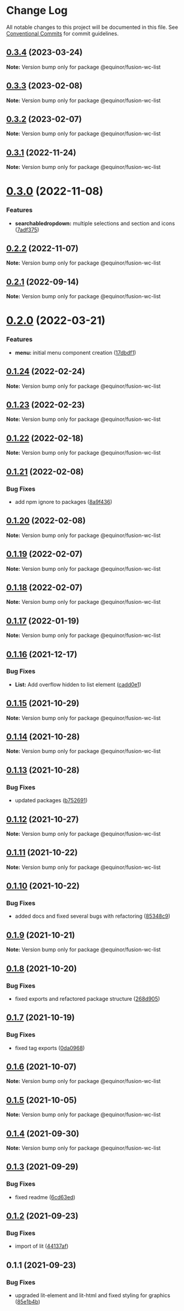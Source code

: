 # Change Log

All notable changes to this project will be documented in this file.
See [Conventional Commits](https://conventionalcommits.org) for commit guidelines.

## [0.3.4](https://github.com/equinor/fusion-web-components/compare/@equinor/fusion-wc-list@0.3.3...@equinor/fusion-wc-list@0.3.4) (2023-03-24)

**Note:** Version bump only for package @equinor/fusion-wc-list





## [0.3.3](https://github.com/equinor/fusion-web-components/compare/@equinor/fusion-wc-list@0.3.2...@equinor/fusion-wc-list@0.3.3) (2023-02-08)

**Note:** Version bump only for package @equinor/fusion-wc-list





## [0.3.2](https://github.com/equinor/fusion-web-components/compare/@equinor/fusion-wc-list@0.3.1...@equinor/fusion-wc-list@0.3.2) (2023-02-07)

**Note:** Version bump only for package @equinor/fusion-wc-list





## [0.3.1](https://github.com/equinor/fusion-web-components/compare/@equinor/fusion-wc-list@0.3.0...@equinor/fusion-wc-list@0.3.1) (2022-11-24)

**Note:** Version bump only for package @equinor/fusion-wc-list





# [0.3.0](https://github.com/equinor/fusion-web-components/compare/@equinor/fusion-wc-list@0.2.2...@equinor/fusion-wc-list@0.3.0) (2022-11-08)


### Features

* **searchabledropdown:** multiple selections and section and icons ([7adf375](https://github.com/equinor/fusion-web-components/commit/7adf375fee31430d627bd8bb0b205c1079b2dc9b))





## [0.2.2](https://github.com/equinor/fusion-web-components/compare/@equinor/fusion-wc-list@0.2.1...@equinor/fusion-wc-list@0.2.2) (2022-11-07)

**Note:** Version bump only for package @equinor/fusion-wc-list





## [0.2.1](https://github.com/equinor/fusion-web-components/compare/@equinor/fusion-wc-list@0.2.0...@equinor/fusion-wc-list@0.2.1) (2022-09-14)

**Note:** Version bump only for package @equinor/fusion-wc-list





# [0.2.0](https://github.com/equinor/fusion-web-components/compare/@equinor/fusion-wc-list@0.1.24...@equinor/fusion-wc-list@0.2.0) (2022-03-21)


### Features

* **menu:** initial menu component creation ([17dbdf1](https://github.com/equinor/fusion-web-components/commit/17dbdf103086a85b98698ad7e5ce9322f80b005a))





## [0.1.24](https://github.com/equinor/fusion-web-components/compare/@equinor/fusion-wc-list@0.1.23...@equinor/fusion-wc-list@0.1.24) (2022-02-24)

**Note:** Version bump only for package @equinor/fusion-wc-list





## [0.1.23](https://github.com/equinor/fusion-web-components/compare/@equinor/fusion-wc-list@0.1.22...@equinor/fusion-wc-list@0.1.23) (2022-02-23)

**Note:** Version bump only for package @equinor/fusion-wc-list





## [0.1.22](https://github.com/equinor/fusion-web-components/compare/@equinor/fusion-wc-list@0.1.21...@equinor/fusion-wc-list@0.1.22) (2022-02-18)

**Note:** Version bump only for package @equinor/fusion-wc-list





## [0.1.21](https://github.com/equinor/fusion-web-components/compare/@equinor/fusion-wc-list@0.1.20...@equinor/fusion-wc-list@0.1.21) (2022-02-08)


### Bug Fixes

* add npm ignore to packages ([8a9f436](https://github.com/equinor/fusion-web-components/commit/8a9f436f4d38c0fec431d9388ce3098853f8babc))





## [0.1.20](https://github.com/equinor/fusion-web-components/compare/@equinor/fusion-wc-list@0.1.19...@equinor/fusion-wc-list@0.1.20) (2022-02-08)

**Note:** Version bump only for package @equinor/fusion-wc-list





## [0.1.19](https://github.com/equinor/fusion-web-components/compare/@equinor/fusion-wc-list@0.1.18...@equinor/fusion-wc-list@0.1.19) (2022-02-07)

**Note:** Version bump only for package @equinor/fusion-wc-list





## [0.1.18](https://github.com/equinor/fusion-web-components/compare/@equinor/fusion-wc-list@0.1.17...@equinor/fusion-wc-list@0.1.18) (2022-02-07)

**Note:** Version bump only for package @equinor/fusion-wc-list





## [0.1.17](https://github.com/equinor/fusion-web-components/compare/@equinor/fusion-wc-list@0.1.16...@equinor/fusion-wc-list@0.1.17) (2022-01-19)

**Note:** Version bump only for package @equinor/fusion-wc-list





## [0.1.16](https://github.com/equinor/fusion-web-components/compare/@equinor/fusion-wc-list@0.1.15...@equinor/fusion-wc-list@0.1.16) (2021-12-17)


### Bug Fixes

* **List:** Add overflow hidden to list element ([cadd0e1](https://github.com/equinor/fusion-web-components/commit/cadd0e15596fd67b72823bf7f926cc96332055be))





## [0.1.15](https://github.com/equinor/fusion-web-components/compare/@equinor/fusion-wc-list@0.1.14...@equinor/fusion-wc-list@0.1.15) (2021-10-29)

**Note:** Version bump only for package @equinor/fusion-wc-list





## [0.1.14](https://github.com/equinor/fusion-web-components/compare/@equinor/fusion-wc-list@0.1.13...@equinor/fusion-wc-list@0.1.14) (2021-10-28)

**Note:** Version bump only for package @equinor/fusion-wc-list





## [0.1.13](https://github.com/equinor/fusion-web-components/compare/@equinor/fusion-wc-list@0.1.12...@equinor/fusion-wc-list@0.1.13) (2021-10-28)


### Bug Fixes

* updated packages ([b752691](https://github.com/equinor/fusion-web-components/commit/b75269105063dfbb150432bd86426e33d67ba869))





## [0.1.12](https://github.com/equinor/fusion-web-components/compare/@equinor/fusion-wc-list@0.1.11...@equinor/fusion-wc-list@0.1.12) (2021-10-27)

**Note:** Version bump only for package @equinor/fusion-wc-list





## [0.1.11](https://github.com/equinor/fusion-web-components/compare/@equinor/fusion-wc-list@0.1.10...@equinor/fusion-wc-list@0.1.11) (2021-10-22)

**Note:** Version bump only for package @equinor/fusion-wc-list





## [0.1.10](https://github.com/equinor/fusion-web-components/compare/@equinor/fusion-wc-list@0.1.9...@equinor/fusion-wc-list@0.1.10) (2021-10-22)


### Bug Fixes

* added docs and fixed several bugs with refactoring ([85348c9](https://github.com/equinor/fusion-web-components/commit/85348c9ca4a3520b208375012e94cbec5064286a))





## [0.1.9](https://github.com/equinor/fusion-web-components/compare/@equinor/fusion-wc-list@0.1.8...@equinor/fusion-wc-list@0.1.9) (2021-10-21)

**Note:** Version bump only for package @equinor/fusion-wc-list





## [0.1.8](https://github.com/equinor/fusion-web-components/compare/@equinor/fusion-wc-list@0.1.7...@equinor/fusion-wc-list@0.1.8) (2021-10-20)


### Bug Fixes

* fixed exports and refactored package structure ([268d905](https://github.com/equinor/fusion-web-components/commit/268d9055d4cb652d063fdfe729fcbeedf1c37f49))





## [0.1.7](https://github.com/equinor/fusion-web-components/compare/@equinor/fusion-wc-list@0.1.6...@equinor/fusion-wc-list@0.1.7) (2021-10-19)


### Bug Fixes

* fixed tag exports ([0da0968](https://github.com/equinor/fusion-web-components/commit/0da0968d9fe46a1e529b6c35fc16be02b6616be5))





## [0.1.6](https://github.com/equinor/fusion-web-components/compare/@equinor/fusion-wc-list@0.1.5...@equinor/fusion-wc-list@0.1.6) (2021-10-07)

**Note:** Version bump only for package @equinor/fusion-wc-list





## [0.1.5](https://github.com/equinor/fusion-web-components/compare/@equinor/fusion-wc-list@0.1.4...@equinor/fusion-wc-list@0.1.5) (2021-10-05)

**Note:** Version bump only for package @equinor/fusion-wc-list





## [0.1.4](https://github.com/equinor/fusion-web-components/compare/@equinor/fusion-wc-list@0.1.3...@equinor/fusion-wc-list@0.1.4) (2021-09-30)

**Note:** Version bump only for package @equinor/fusion-wc-list





## [0.1.3](https://github.com/equinor/fusion-web-components/compare/@equinor/fusion-wc-list@0.1.2...@equinor/fusion-wc-list@0.1.3) (2021-09-29)


### Bug Fixes

* fixed readme ([6cd63ed](https://github.com/equinor/fusion-web-components/commit/6cd63edcd860620e7ef095d35d63159a1eb10bd9))





## [0.1.2](https://github.com/equinor/fusion-web-components/compare/@equinor/fusion-wc-list@0.1.1...@equinor/fusion-wc-list@0.1.2) (2021-09-23)


### Bug Fixes

* import of lit ([44137af](https://github.com/equinor/fusion-web-components/commit/44137afb8005ca17af94f14dabe4a427c31391df))





## 0.1.1 (2021-09-23)


### Bug Fixes

* upgraded lit-element and lit-html and fixed styling for graphics ([85e1b4b](https://github.com/equinor/fusion-web-components/commit/85e1b4b92eea208fb4cf4918777b9e36637949cf))

